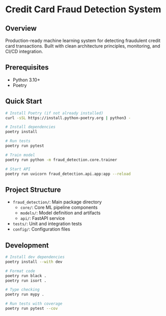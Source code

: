 # Credit Card Fraud Detection System

## Overview
Production-ready machine learning system for detecting fraudulent credit card transactions. Built with clean architecture principles, monitoring, and CI/CD integration.

## Prerequisites
- Python 3.10+
- Poetry

## Quick Start
```bash
# Install Poetry (if not already installed)
curl -sSL https://install.python-poetry.org | python3 -

# Install dependencies
poetry install

# Run tests
poetry run pytest

# Train model
poetry run python -m fraud_detection.core.trainer

# Start API
poetry run uvicorn fraud_detection.api.app:app --reload
```

## Project Structure
- `fraud_detection/`: Main package directory
  - `core/`: Core ML pipeline components
  - `models/`: Model definition and artifacts
  - `api/`: FastAPI service
- `tests/`: Unit and integration tests
- `config/`: Configuration files

## Development
```bash
# Install dev dependencies
poetry install --with dev

# Format code
poetry run black .
poetry run isort .

# Type checking
poetry run mypy .

# Run tests with coverage
poetry run pytest --cov
```
